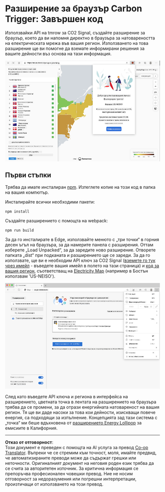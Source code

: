 <!--
CO_OP_TRANSLATOR_METADATA:
{
  "original_hash": "fab4e6b4f0efcd587a9029d82991f597",
  "translation_date": "2025-08-28T07:47:25+00:00",
  "source_file": "5-browser-extension/solution/README.md",
  "language_code": "bg"
}
-->
# Разширение за браузър Carbon Trigger: Завършен код

Използвайки API на tmrow за CO2 Signal, създайте разширение за браузър, което да ви напомня директно в браузъра за натовареността на електрическата мрежа във вашия регион. Използването на това разширение ще ви помогне да вземате информирани решения за вашите дейности въз основа на тази информация.

![екранна снимка на разширението](../../../../translated_images/extension-screenshot.0e7f5bfa110e92e3875e1bc9405edd45a3d2e02963e48900adb91926a62a5807.bg.png)

## Първи стъпки

Трябва да имате инсталиран [npm](https://npmjs.com). Изтеглете копие на този код в папка на вашия компютър.

Инсталирайте всички необходими пакети:

```
npm install
```

Създайте разширението с помощта на webpack:

```
npm run build
```

За да го инсталирате в Edge, използвайте менюто с „три точки“ в горния десен ъгъл на браузъра, за да намерите панела с разширения. Оттам изберете „Load Unpacked“, за да заредите ново разширение. Отворете папката „dist“ при подканата и разширението ще се зареди. За да го използвате, ще ви е необходим API ключ за CO2 Signal ([вземете го тук чрез имейл](https://www.co2signal.com/) - въведете вашия имейл в полето на тази страница) и [код за вашия регион](http://api.electricitymap.org/v3/zones), съответстващ на [Electricity Map](https://www.electricitymap.org/map) (например в Бостън използвам 'US-NEISO').

![инсталиране](../../../../translated_images/install-on-edge.78634f02842c48283726c531998679a6f03a45556b2ee99d8ff231fe41446324.bg.png)

След като въведете API ключа и региона в интерфейса на разширението, цветната точка в лентата на разширението на браузъра трябва да се промени, за да отрази енергийната натовареност на вашия регион. Тя ще ви даде насоки за това кои дейности, изискващи повече енергия, са подходящи за изпълнение. Концепцията зад тази система с „точка“ ми беше вдъхновена от [разширението Energy Lollipop](https://energylollipop.com/) за емисиите в Калифорния.

---

**Отказ от отговорност**:  
Този документ е преведен с помощта на AI услуга за превод [Co-op Translator](https://github.com/Azure/co-op-translator). Въпреки че се стремим към точност, моля, имайте предвид, че автоматизираните преводи може да съдържат грешки или неточности. Оригиналният документ на неговия роден език трябва да се счита за авторитетен източник. За критична информация се препоръчва професионален човешки превод. Ние не носим отговорност за недоразумения или погрешни интерпретации, произтичащи от използването на този превод.